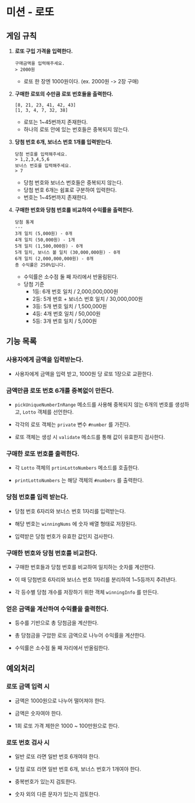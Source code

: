 # 미션 - 로또
## 게임 규칙 
1. **로또 구입 가격을 입력한다.**
    ```
    구매금액을 입력해주세요.
    > 2000원
    ```
    - 로또 한 장엔 1000원이다. (ex. 2000원 -> 2장 구매)

2. **구매한 로또의 수만큼 로또 번호들을 출력한다.**
    ```
    [8, 21, 23, 41, 42, 43]
    [1, 3, 4, 7, 32, 38]
    ```
    
    - 로또는 1~45번까지 존재한다.
    - 하나의 로또 안에 있는 번호들은 중복되지 않는다.

3. **당첨 번호 6개, 보너스 번호 1개를 입력받는다.**

    ```
    당첨 번호를 입력해주세요.
    > 1,2,3,4,5,6
    보너스 번호를 입력해주세요.
    > 7
    ```
    
    - 당첨 번호와 보너스 번호들은 중복되지 않는다.
    - 당첨 번호 6개는 쉼표로 구분하여 입력한다.
    - 번호는 1~45번까지 존재한다.

4. **구매한 번호와 당첨 번호를 비교하여 수익률을 출력한다.**
    ```
    당첨 통계
    ---
    3개 일치 (5,000원) - 0개
    4개 일치 (50,000원) - 1개
    5개 일치 (1,500,000원) - 0개
    5개 일치, 보너스 볼 일치 (30,000,000원) - 0개
    6개 일치 (2,000,000,000원) - 0개
    총 수익률은 250%입니다.
    ```
    - 수익률은 소수점 둘 째 자리에서 반올림된다.
    - 당첨 기준
        - 1등: 6개 번호 일치 / 2,000,000,000원
        - 2등: 5개 번호 + 보너스 번호 일치 / 30,000,000원
        - 3등: 5개 번호 일치 / 1,500,000원
        - 4등: 4개 번호 일치 / 50,000원
        - 5등: 3개 번호 일치 / 5,000원
        
## 기능 목록
### 사용자에게 금액을 입력받는다.

- 사용자에게 금액을 입력 받고, 1000원 당 로또 1장으로 교환한다.


### 금액만큼 로또 번호 6개를 중복없이 만든다.

- `pickUniqueNumberInRange` 메소드를 사용해 중복되지 않는 6개의 번호를 생성하고, `Lotto` 객체를 선언한다.

- 각각의 로또 객체는 `private` 변수 `#number` 를 가진다.

- 로또 객체는 생성 시 `validate` 메소드를 통해 값이 유효한지 검사한다.




### 구매한 로또 번호를 출력한다.

- 각 `Lotto` 객체의 `prtinLottoNumbers` 메소드를 호출한다.

- `printLottoNumbers` 는 해당 객체의 `#numbers` 를 출력한다.

### 당첨 번호를 입력 받는다.
- 당첨 번호 6자리와 보너스 번호 1자리를 입력받는다.

- 해당 번호는 `winningNums` 에 숫자 배열 형태로 저장된다.

- 입력받은 당첨 번호가 유효한 값인지 검사한다.

### 구매한 번호와 당첨 번호를 비교한다.

- 구매한 번호들과 당첨 번호를 비교하여 일치하는 숫자를 계산한다.

- 이 때 당첨번호 6자리와 보너스 번호 1자리를 분리하여 1~5등까지 추려낸다.

- 각 등수별 당첨 개수를 저장하기 위한 객체 `winningInfo` 를 만든다.


### 얻은 금액을 계산하여 수익률을 출력한다.

- 등수를 기반으로 총 당첨금을 계산한다.

- 총 당첨금을 구압한 로또 금액으로 나누어 수익률을 계산한다.

- 수익률은 소수점 둘 째 자리에서 반올림한다.


## 예외처리
### 로또 금액 입력 시

- 금액은 1000원으로 나누어 떨어져야 한다.

- 금액은 숫자여야 한다.

- 1회 로또 가격 제한은 1000 ~ 100만원으로 한다.

### 로또 번호 검사 시
- 일반 로또 라면 일반 번호 6개여야 한다.

- 당첨 로또 라면 일반 번호 6개, 보너스 번호가 1개여야 한다.

- 중복번호가 있는지 검토한다.

- 숫자 외의 다른 문자가 있는지 검토한다.